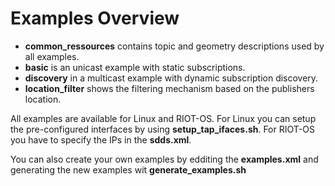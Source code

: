 # Examples Overview

* **common_ressources** contains topic and geometry descriptions used by all examples.
* **basic** is an unicast example with static subscriptions.
* **discovery** in a multicast example with dynamic subscription discovery.
* **location_filter** shows the filtering mechanism based on the publishers location.

All examples are available for Linux and RIOT-OS. For Linux you can setup the pre-configured interfaces by using **setup_tap_ifaces.sh**. 
For RIOT-OS you have to specify the IPs in the **sdds.xml**.

You can also create your own examples by edditing the **examples.xml** and generating the new examples wit **generate_examples.sh**
